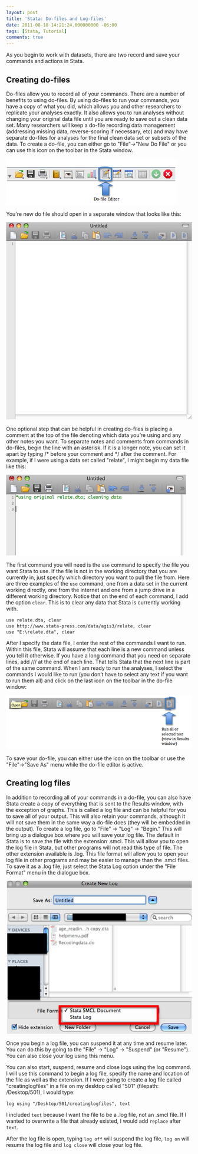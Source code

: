 ```yaml
---
layout: post
title: 'Stata: Do-files and Log-files'
date: 2011-08-18 14:21:24.000000000 -06:00
tags: [Stata, Tutorial]
comments: true
---
```

As you begin to work with datasets, there are two record and save your commands and actions in Stata.

## Creating do-files

Do-files allow you to record all of your commands. There are a number of benefits to using do-files. By using do-files to run your commands, you have a copy of what you did, which allows you and other researchers to replicate your analyses exactly. It also allows you to run analyses without changing your original data file until you are ready to save out a clean data set. Many researchers will keep a do-file recording data management (addressing missing data, reverse-scoring if necessary, etc) and may have separate do-files for analyses for the final clean data set or subsets of the data. To create a do-file, you can either go to "File"-&gt;"New Do File" or you can use this icon on the toolbar in the Stata window.

![Picture-131.png](/assets/Picture-131.png)

 You're new do file should open in a separate window that looks like this:

![blank.dofile.png](/assets/blank.dofile.png)

One optional step that can be helpful in creating do-files is placing a comment at the top of the file denoting which data you’re using and any other notes you want. To separate notes and comments from commands in do-files, begin the line with an asterisk. If it is a longer note, you can set it apart by typing /* before your comment and */ after the comment. For example, if I were using a data set called "relate", I might begin my data file like this:

![Picture-14.png](/assets/Picture-14.png)

The first command you will need is the `use` command to specify the file you want Stata to use. If the file is not in the working directory that you are currently in, just specify which directory you want to pull the file from. Here are three examples of the `use` command, one from a data set in the current working directly, one from the internet and one from a jump drive in a different working directory. Notice that on the end of each command, I add the option `clear`. This is to clear any data that Stata is currently working with.

	use relate.dta, clear
	use http://www.stata-press.com/data/agis3/relate, clear
	use "E:\relate.dta", clear

After I specify the data file, I enter the rest of the commands I want to run. Within this file, Stata will assume that each line is a new command unless you tell it otherwise. If you have a long command that you need on separate lines, add /// at the end of each line. That tells Stata that the next line is part of the same command. When I am ready to run the analyses, I select the commands I would like to run (you don’t have to select any text if you want to run them all) and click on the last icon on the toolbar in the do-file window:

![do.file_.toolbar.run_.png](/assets/do.file_.toolbar.run_.png)

To save your do-file, you can either use the icon on the toolbar or use the "File"-&gt;"Save As" menu while the do-file editor is active.

## Creating log files

In addition to recording all of your commands in a do-file, you can also have Stata create a copy of everything that is sent to the Results window, with the exception of graphs. This is called a log file and can be helpful for you to save all of your output. This will also retain your commands, although it will not save them in the same way a do-file does (they will be embedded in the output). To create a log file, go to "File" -&gt; "Log" -&gt; "Begin." This will bring up a dialogue box where you will save your log file. The default in Stata is to save the file with the extension .smcl. This will allow you to open the log file in Stata, but other programs will not read this type of file. The other extension available is .log. This file format will allow you to open your log file in other programs and may be easier to manage than the .smcl files. To save it as a .log file, just select the Stata Log option under the "File Format" menu in the dialogue box.

![log.dialogue.choose.png](/assets/log.dialogue.choose.png)

Once you begin a log file, you can suspend it at any time and resume later. You can do this by going to the "File" -&gt; "Log" -&gt; "Suspend" (or "Resume"). You can also close your log using this menu.

You can also start, suspend, resume and close logs using the log command. I will use this command to begin a log file, specify the name and location of the file as well as the extension. If I were going to create a log file called "creatinglogfiles" in a file on my desktop called "501" (filepath: /Desktop/501), I would type:

	log using "/Desktop/501/creatinglogfiles", text

I included `text` because I want the file to be a .log file, not an .smcl file. If I wanted to overwrite a file that already existed, I would add `replace` after `text`.

After the log file is open, typing `log off` will suspend the log file, `log on` will resume the log file and `log close` will close your log file.

